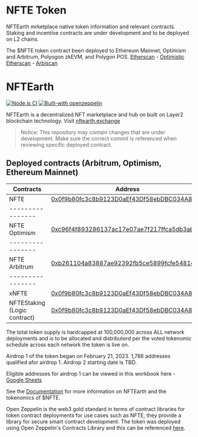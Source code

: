 # NFTE Token

NFTEarth mrketplace native token information and relevant contracts. Staking and incentive contracts are under development and to be deployed on L2 chains. 

The $NFTE token contract been deployed to Ethereum Mainnet, Optimism and Arbitrum, Polyogon zkEVM, and Polygon POS.
[Etherscan](https://etherscan.io/token/0x0f9b80fc3c8b9123d0aef43df58ebdbc034a8901) - 
[Optimistic Etherscan](https://optimistic.etherscan.io/address/0xc96f4f893286137ac17e07ae7f217ffca5db3ab6) -
[Arbiscan](https://arbiscan.io/address/0xb261104a83887ae92392fb5ce5899fcfe5481456)
# NFTEarth

[![Node.js CI](https://github.com/consenlabs/tokenlon-contracts/actions/workflows/node.js.yml/badge.svg?branch=master)](https://github.com/consenlabs/tokenlon-contracts/actions/workflows/node.js.yml)
[![Built-with openzeppelin](https://img.shields.io/badge/built%20with-OpenZeppelin-3677FF)](https://docs.openzeppelin.com/)

NFTEarth is a decentralized NFT marketplace and hub on built on Layer2 blockchain technology. Visit [nftearth.exchange](https://nftearth.exchange)

> Notice: This repository may contain changes that are under development. Make sure the correct commit is referenced when reviewing specific deployed contract.


## Deployed contracts (Arbitrum, Optimism, Ethereum Mainnet)

| Contracts                        | Address                                                                                                               | Module           |
| -------------------------------- | --------------------------------------------------------------------------------------------------------------------- | ---------------- |
| NFTE                             | [0x0f9b80fc3c8b9123D0aEf43Df58ebDBC034A8901](https://etherscan.io/address/0x0f9b80fc3c8b9123d0aef43df58ebdbc034a8901) | Token            |
| ---------------- |
| NFTE  Optimism                   | [0xc96f4f893286137ac17e07ae7f217ffca5db3ab6](https://optimistic.etherscan.io/address/0xc96f4f893286137ac17e07ae7f217ffca5db3ab61) | Token            |
| ---------------- |
| NFTE  Arbitrum                   | [0xb261104a83887ae92392fb5ce5899fcfe5481456](https://arbiscan.io/address/0xb261104a83887ae92392fb5ce5899fcfe5481456) | Token            |
| ---------------- |
| xNFTE                            | [0x0f9b80fc3c8b9123D0aEf43Df58ebDBC034A89XX](https://etherscan.io/address/0x0f9b80fc3c8b9123d0aef43df58ebdbc034a8901) | Staking          |
| NFTEStaking (Logic contract)     | [0x0f9b80fc3c8b9123D0aEf43Df58ebDBC034A89XX](https://etherscan.io/address/0x0f9b80fc3c8b9123d0aef43df58ebdbc034a8901) | Staking          |

The total token supply is hardcapped at 100,000,000 across ALL network deployments and is to be allocated and distributerd per the voted tokenomic schedule across each network the token is live on.

Airdrop 1 of the token began on February 21, 2023. 1,786 addresses qualified afor airdrop 1. Airdrop 2 starting date is TBD.

Eligible addresses for airdrop 1 can be viewed in this workbook here - [Google Sheets](https://docs.google.com/spreadsheets/d/1IkqCVrBkbT_s4IkQAbFAkgWXHICVqO7eKBE_AumzZco/edit?usp=sharing)

See the [Documentation](docs.nftearth.exchange) for more information on NFTEarth and the tokenomics of $NFTE.

Open Zeppelin is the web3 gold standard in terms of contract libraries for token contract deployments for use cases such as NFTE, they provide a library for secure smart contract development. The token was deployed using Open Zeppelin's Contracts Library and this can be referenced [here](https://docs.openzeppelin.com/contracts/4.x/).
